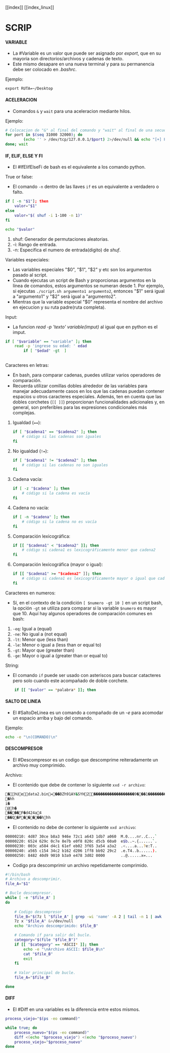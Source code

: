 [[index]]
[[index_linux]]

# SCRIP

#### **VARIABLE**
- La #Variable es un valor que puede ser asignado por _export_, que en su mayoria son directorios/archivos y cadenas de texto.
- Este mismo desapare en una nueva terminal y para su permanencia debe ser colocado en _.bashrc_.

Ejemplo:
```
export RUTA=~/Desktop
``` 


#### ACELERACION
- Comandos `&` y `wait` para una aceleracion mediante hilos.

Ejemplo: 
```sh
# Colocacion de "&" al final del comando y "wait" al final de una secuencia despues de ";"
for port in $(seq 31000 32000); do
        (echo '' > /dev/tcp/127.0.0.1/$port) 2>/dev/null && echo "[+] Puerto $port abierto" &
done; wait
```


#### **IF, ELIF, ELSE Y FI**
- El #IfElifElseFi de bash es el equivalente a los comando python.

True or false:
- El comando `-n` dentro de las llaves `if` es un equivalente a verdadero o falto.
```bash
if [ -n "$1"]; then
	valor="$1"
else
	valor="$( shuf -i 1-100 -n 1)"
fi 

echo "$valor"
```
1. shuf: Generador de permutaciones aleatorias.
2. -i: Rango de entrada.
3. -n: Especifica el numero de entrada(digito) de _shuf_.

Variables especiales:
- Las variables especiales "$0", "$1", "$2" y etc son los argumentos pasado al script.
- Cuando ejecutas un script de Bash y proporcionas argumentos en la línea de comandos, estos argumentos se numeran desde 1. Por ejemplo, si ejecutas ``./script.sh argumento1 argumento2``, entonces "$1" será igual a "argumento1" y "$2" será igual a "argumento2".
- Mientras que la variable especial "$0" representa el nombre del archivo en ejecucion y su ruta padre(ruta completa).

Input:
- La funcion _read -p 'texto' variable(imput)_ al igual que en python es el imput.
```bash
if [ "$variable" == "variable" ]; then
	read -p 'ingrese su edad: ' edad
		if [ "$edad" -gt  ] 
	 
```

Caracteres en letras:
- En bash, para comparar cadenas, puedes utilizar varios operadores de comparación.
- Recuerda utilizar comillas dobles alrededor de las variables para manejar adecuadamente casos en los que las cadenas puedan contener espacios u otros caracteres especiales. Además, ten en cuenta que las dobles corchetes (`[[ ]]`) proporcionan funcionalidades adicionales y, en general, son preferibles para las expresiones condicionales más complejas.
1. Igualdad (`==`):
   ```bash
   if [ "$cadena1" == "$cadena2" ]; then
       # código si las cadenas son iguales
   fi
   ```
2. No igualdad (`!=`):
   ```bash
   if [ "$cadena1" != "$cadena2" ]; then
       # código si las cadenas no son iguales
   fi
   ```
3. Cadena vacía:
   ```bash
   if [ -z "$cadena" ]; then
       # código si la cadena es vacía
   fi
   ```
4. Cadena no vacía:
   ```bash
   if [ -n "$cadena" ]; then
       # código si la cadena no es vacía
   fi
   ```
5. Comparación lexicográfica:
   ```bash
   if [[ "$cadena1" < "$cadena2" ]]; then
       # código si cadena1 es lexicográficamente menor que cadena2
   fi
   ```
6. Comparación lexicográfica (mayor o igual):
   ```bash
   if [[ "$cadena1" >= "$cadena2" ]]; then
       # código si cadena1 es lexicográficamente mayor o igual que cadena2
   fi
   ```


Caracteres en numeros:
- Sí, en el contexto de la condición `[ $numero -gt 10 ]` en un script bash, la opción `-gt` se utiliza para comparar si la variable `$numero` es mayor que 10. Aquí hay algunos operadores de comparación comunes en bash:
1. `-eq`: Igual a (equal)
2. `-ne`: No igual a (not equal)
3. `-lt`: Menor que (less than)
4. `-le`: Menor o igual a (less than or equal to)
5. `-gt`: Mayor que (greater than)
6. `-ge`: Mayor o igual a (greater than or equal to)


String:
- El comando `if` puede ser usado con asteriscos para buscar catacteres pero solo cuando este acompañado de doble corchete. 
```bash
	if [[ "$valor" == *palabra* ]]; then
```


#### **SALTO DE LINEA**
- El #SaltoDeLinea es un comando a compañado de un _-e_ para acomodar un espacio arriba y bajo del comando.

Ejemplo:
```bash
echo -e "\n(COMANDO)\n"
```


#### **DESCOMPRESOR**
- El #Descompresor es un codigo que descomprime reiteradamente un archivo muy comprimido.

Archivo:
- El contenido que debe de contener lo siguiente `xxd -r archivo`:
```bash
�hUedata2.bin =��BZh91AY&SYH2  ������������������9���1����������;,� 
� hh
  i�
@h �
�� �� F�d424a4
��Q�P ��   ���hhh
```

- El contenido no debe de contener lo siguiente `xxd archivo`:
```bash
00000210: 4d87 30ce b8a3 946e 72c1 a643 1db7 a060  M.0....nr..C...`
00000220: 6524 629c 0c7e 8e7b e0f8 820c d5cb 60a0  e$b..~.{......`.
00000230: 003c a584 d4c1 61ef eb02 3f65 3a54 a3a2  .<....a...?e:T..
00000240: a565 c154 34c2 b162 d206 1ff8 bb92 29c2  .e.T4..b......).
00000250: 8482 40d9 9010 b3a9 e478 3d02 0000       ..@......x=...
```

- Codigo pra descomprimir un archivo repetidamente comprimido.
```bash
#!/bin/bash
# Archivo a descomprimir.
file_A="$1"

# Bucle descompresor.
while [ -e "$file_A" ] 
do
	
	# Codigo descompresor
	file_B="$(7z l "$file_A" | grep -wi 'name' -A 2 | tail -n 1 | awk '{print $NF}')"
	7z x "$file_A" &>/dev/null
	echo "Archivo descomprimido: $file_B"

	# Comando if para salir del bucle.
	category="$(file "$file_B")"
	if [[ "$category" == *ASCII* ]]; then 
		echo -e "\nArchivo ASCII: $file_B\n"
		cat "$file_B"
		exit
	fi
	
	# Valor principal de bucle.
	file_A="$file_B" 

done
```


#### **DIFF**
- El #Diff en una variables es la diferencia entre estos mismos.
```bash
proceso_viejo="$(ps -eo command)"

while true; do
    proceso_nuevo="$(ps -eo command)"
    diff <(echo "$proceso_viejo") <(echo "$proceso_nuevo")
    proceso_viejo="$proceso_nuevo"
done
```
